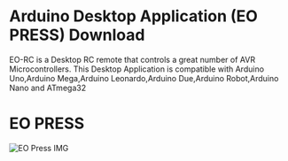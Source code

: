 # Arduino Desktop Application (EO PRESS) Download 
 EO-RC is a Desktop RC remote that controls a great number of AVR Microcontrollers. This Desktop Application is compatible with Arduino Uno,Arduino Mega,Arduino Leonardo,Arduino Due,Arduino Robot,Arduino Nano and ATmega32
 
 # EO PRESS
 
 
![EO Press IMG](https://user-images.githubusercontent.com/72227750/195957241-145e1116-fd43-48d8-99f1-0b4444a513c1.png)
